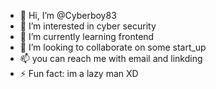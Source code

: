 - 👋 Hi, I’m @Cyberboy83
- 👀 I’m interested in cyber security 
- 🌱 I’m currently learning frontend 
- 💞️ I’m looking to collaborate on some start_up
- 📫 you can reach me with email and linkding
- ⚡ Fun fact: im a lazy man XD

<!---
Cyberboy83/Cyberboy83 is a ✨ special ✨ repository because its `README.md` (this file) appears on your GitHub profile.
You can click the Preview link to take a look at your changes.
--->
